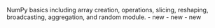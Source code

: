 NumPy basics including array creation, operations, slicing, reshaping, broadcasting, aggregation, and random module. - new - new - new